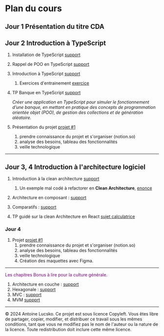 # Plan du cours

## Jour 1 Présentation du titre CDA

## Jour 2 Introduction à TypeScript

1. Installation de TypeScript [support](../03_TS/Supports/chap1_introduction_installation.md)
1. Rappel de POO en TypeScript [support](../03_TS/Supports/chap0_poo.md)
1. Introduction à TypeScript [support](../03_TS/Supports/chap2_introduction_typescript.md)
   1. Exercices d'entrainement [exercice](../03_TS/Exercices/entrainement.md)
1. TP Banque en TypeScript [support](../03_TS/Exercices/Banque/enonce.md)
   
   *Créer une application en TypeScript pour simuler le fonctionnement d’une banque, en mettant en pratique des concepts de programmation orientée objet (POO), de gestion des collections et de génération aléatoire.*

1. Présentation du projet [projet #1](https://docs.google.com/document/d/1EOpEZ38YUiOO0v79m2ivhj8b_MlEBlNq8HAOSpaH6_M/edit?tab=t.0#heading=h.q8jzv07ig69w)
   1. prendre connaissance du projet et s'organiser (notion.so)
   2. analyse des besoins, tableau des fonctionnalités
   3. veille technologique
  

--- 

## Jour 3, 4 Introduction à l'architecture logiciel

1. Introduction à la clean architecture [support](../02_CONCEPTS_ARCHI/Supports/Chapitre_introduction.md)
   1. Un exemple mal codé à refactorer en **Clean Architecture**, [enonce](../02_CONCEPTS_ARCHI/Exercices/malcode.md)
   
2. Architecture en composant : [support](../02_CONCEPTS_ARCHI/Supports/Chapitre_architecture_composant.md)
3. Comparatifs : [support](../02_CONCEPTS_ARCHI/Supports/Chapitre_comparatifs.md)

4. TP guidé sur la clean Architecture en React [sujet calculatrice](../02_CONCEPTS_ARCHI/Exercices/calculatrice.md)

### Jour 4

1. Projet [projet #1](https://docs.google.com/document/d/1EOpEZ38YUiOO0v79m2ivhj8b_MlEBlNq8HAOSpaH6_M/edit?tab=t.0#heading=h.q8jzv07ig69w)
   1. prendre connaissance du projet et s'organiser (notion.so)
   2. analyse des besoins, tableau des fonctionnalités
   3. veille technologique
   4. Création des maquettes avec Figma.

---

<span style="color:purple">Les chapitres Bonus à lire pour la culture générale.</span>

1. Architecture en couche : [support](../02_CONCEPTS_ARCHI/Supports/Chapitre_architecture_en_couche.md)
2. Hexagonale : [support](../02_CONCEPTS_ARCHI/Supports/Chapitre_hexagonale.md)
3. MVC : [support](../02_CONCEPTS_ARCHI/Supports/Chapitre_architecture_mvc.md)
4. MVM [suppprt](../02_CONCEPTS_ARCHI/Supports/Chapitre_architecture_mvm.md)

---

© 2024 Antoine Lucsko. Ce projet est sous licence Copyleft. Vous êtes libre de partager, copier, modifier, et distribuer ce travail sous les mêmes conditions, tant que vous ne modifiez pas le nom de l'auteur ou la nature de la licence. Toute redistribution doit inclure cette même licence.
